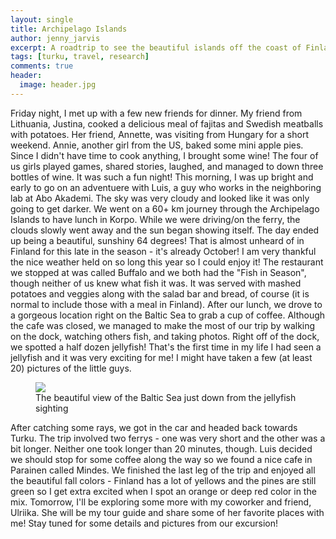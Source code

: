 ```yaml
---
layout: single
title: Archipelago Islands
author: jenny_jarvis
excerpt: A roadtrip to see the beautiful islands off the coast of Finland
tags: [turku, travel, research]
comments: true
header:
  image: header.jpg
---
```



Friday night, I met up with a few new friends for dinner. My friend from Lithuania, Justina, cooked a delicious meal of fajitas and Swedish meatballs with potatoes. Her friend, Annette, was visiting from Hungary for a short weekend. Annie, another girl from the US, baked some mini apple pies. Since I didn't have time to cook anything, I brought some wine! The four of us girls played games, shared stories, laughed, and managed to down three bottles of wine. It was such a fun night!
This morning, I was up bright and early to go on an adventuere with Luis, a guy who works in the neighboring lab at Abo Akademi. The sky was very cloudy and looked like it was only going to get darker. We went on a 60+ km journey through the Archipelago Islands to have lunch in Korpo. While we were driving/on the ferry, the clouds slowly went away and the sun began showing itself. The day ended up being a beautiful, sunshiny 64 degrees! That is almost unheard of in Finland for this late in the season - it's already October! I am very thankful the nice weather held on so long this year so I could enjoy it! The restaurant we stopped at was called Buffalo and we both had the "Fish in Season", though neither of us knew what fish it was. It was served with mashed potatoes and veggies along with the salad bar and bread, of course (it is normal to include those with a meal in Finland). After our lunch, we drove to a gorgeous location right on the Baltic Sea to grab a cup of coffee. Although the cafe was closed, we managed to make the most of our trip by walking on the dock, watching others fish, and taking photos. Right off of the dock, we spotted a half dozen jellyfish! That's the first time in my life I had seen a jellyfish and it was very exciting for me! I might have taken a few (at least 20) pictures of the little guys.
<figure>
    <a href="../images/Archipelago-Islands.jpg"><img src="../images/Archipelago-Islands.jpg"></a>
    <figcaption> The beautiful view of the Baltic Sea just down from the jellyfish sighting </figcaption>
</figure>
After catching some rays, we got in the car and headed back towards Turku. The trip involved two ferrys - one was very short and the other was a bit longer. Neither one took longer than 20 minutes, though. Luis decided we should stop for some coffee along the way so we found a nice cafe in Parainen called Mindes. 
We finished the last leg of the trip and enjoyed all the beautiful fall colors - Finland has a lot of yellows and the pines are still green so I get extra excited when I spot an orange or deep red color in the mix.
Tomorrow, I'll be exploring some more with my coworker and friend, Ulriika. She will be my tour guide and share some of her favorite places with me! Stay tuned for some details and pictures from our excursion! 
